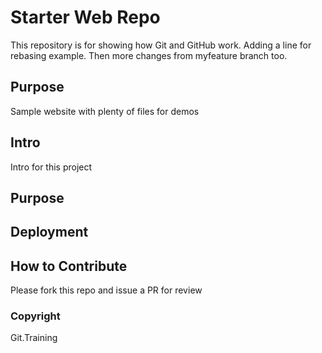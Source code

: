 # Starter Web Repo

This repository is for showing how Git and GitHub work.
Adding a line for rebasing example. Then more changes
from myfeature branch too.

## Purpose

Sample website with plenty of files for demos

## Intro
Intro for this project

## Purpose

## Deployment

## How to Contribute

Please fork this repo and issue a PR for review

### Copyright

Git.Training
